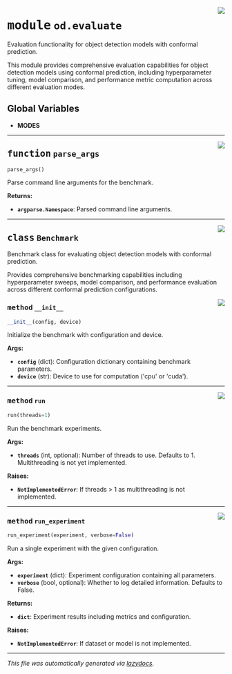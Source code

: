 <!-- markdownlint-disable -->

<a href="https://github.com/leoandeol/cods/blob/main/cods/od/evaluate.py#L0"><img align="right" style="float:right;" src="https://img.shields.io/badge/-source-cccccc?style=flat-square"></a>

# <kbd>module</kbd> `od.evaluate`
Evaluation functionality for object detection models with conformal prediction. 

This module provides comprehensive evaluation capabilities for object detection models using conformal prediction, including hyperparameter tuning, model comparison, and performance metric computation across different evaluation modes. 

**Global Variables**
---------------
- **MODES**

---

<a href="https://github.com/leoandeol/cods/blob/main/cods/od/evaluate.py#L338"><img align="right" style="float:right;" src="https://img.shields.io/badge/-source-cccccc?style=flat-square"></a>

## <kbd>function</kbd> `parse_args`

```python
parse_args()
```

Parse command line arguments for the benchmark. 



**Returns:**
 
 - <b>`argparse.Namespace`</b>:  Parsed command line arguments. 


---

<a href="https://github.com/leoandeol/cods/blob/main/cods/od/evaluate.py#L30"><img align="right" style="float:right;" src="https://img.shields.io/badge/-source-cccccc?style=flat-square"></a>

## <kbd>class</kbd> `Benchmark`
Benchmark class for evaluating object detection models with conformal prediction. 

Provides comprehensive benchmarking capabilities including hyperparameter sweeps, model comparison, and performance evaluation across different conformal prediction configurations. 

<a href="https://github.com/leoandeol/cods/blob/main/cods/od/evaluate.py#L44"><img align="right" style="float:right;" src="https://img.shields.io/badge/-source-cccccc?style=flat-square"></a>

### <kbd>method</kbd> `__init__`

```python
__init__(config, device)
```

Initialize the benchmark with configuration and device. 



**Args:**
 
 - <b>`config`</b> (dict):  Configuration dictionary containing benchmark parameters. 
 - <b>`device`</b> (str):  Device to use for computation ('cpu' or 'cuda'). 




---

<a href="https://github.com/leoandeol/cods/blob/main/cods/od/evaluate.py#L58"><img align="right" style="float:right;" src="https://img.shields.io/badge/-source-cccccc?style=flat-square"></a>

### <kbd>method</kbd> `run`

```python
run(threads=1)
```

Run the benchmark experiments. 



**Args:**
 
 - <b>`threads`</b> (int, optional):  Number of threads to use. Defaults to 1.  Multithreading is not yet implemented. 



**Raises:**
 
 - <b>`NotImplementedError`</b>:  If threads > 1 as multithreading is not implemented. 

---

<a href="https://github.com/leoandeol/cods/blob/main/cods/od/evaluate.py#L151"><img align="right" style="float:right;" src="https://img.shields.io/badge/-source-cccccc?style=flat-square"></a>

### <kbd>method</kbd> `run_experiment`

```python
run_experiment(experiment, verbose=False)
```

Run a single experiment with the given configuration. 



**Args:**
 
 - <b>`experiment`</b> (dict):  Experiment configuration containing all parameters. 
 - <b>`verbose`</b> (bool, optional):  Whether to log detailed information. Defaults to False. 



**Returns:**
 
 - <b>`dict`</b>:  Experiment results including metrics and configuration. 



**Raises:**
 
 - <b>`NotImplementedError`</b>:  If dataset or model is not implemented. 




---

_This file was automatically generated via [lazydocs](https://github.com/ml-tooling/lazydocs)._
